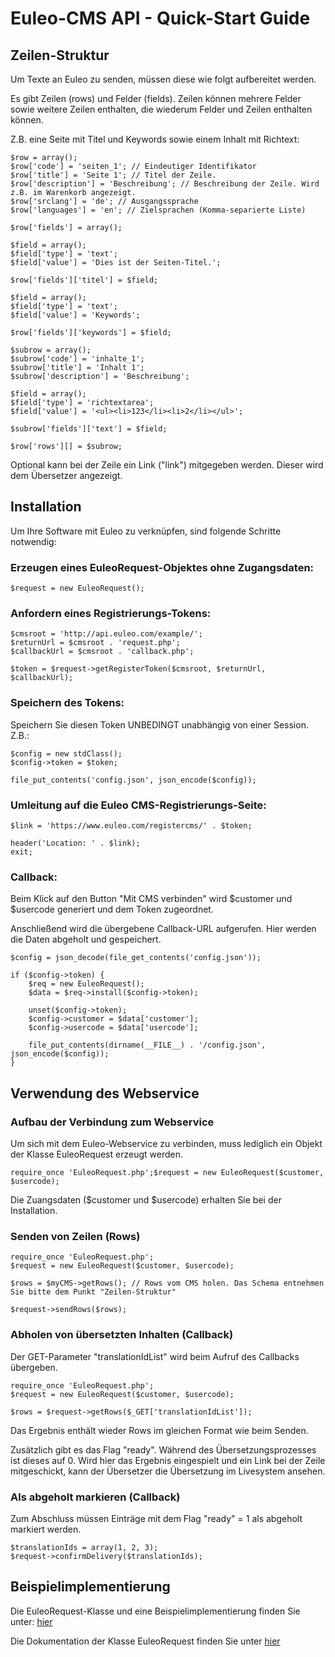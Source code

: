 # Euleo-CMS API - Quick-Start Guide

## Zeilen-Struktur

Um Texte an Euleo zu senden, m&uuml;ssen diese wie folgt aufbereitet werden.

Es gibt Zeilen (rows) und Felder (fields). Zeilen k&ouml;nnen mehrere Felder sowie weitere Zeilen enthalten, die wiederum Felder und Zeilen enthalten k&ouml;nnen.

Z.B. eine Seite mit Titel und Keywords sowie einem Inhalt mit Richtext:

```
$row = array();
$row['code'] = 'seiten_1'; // Eindeutiger Identifikator
$row['title'] = 'Seite 1'; // Titel der Zeile.
$row['description'] = 'Beschreibung'; // Beschreibung der Zeile. Wird z.B. im Warenkorb angezeigt.
$row['srclang'] = 'de'; // Ausgangssprache
$row['languages'] = 'en'; // Zielsprachen (Komma-separierte Liste)

$row['fields'] = array();

$field = array();
$field['type'] = 'text';
$field['value'] = 'Dies ist der Seiten-Titel.';

$row['fields']['titel'] = $field;

$field = array();
$field['type'] = 'text';
$field['value'] = 'Keywords';

$row['fields']['keywords'] = $field;

$subrow = array();
$subrow['code'] = 'inhalte_1';
$subrow['title'] = 'Inhalt 1';
$subrow['description'] = 'Beschreibung';

$field = array();
$field['type'] = 'richtextarea';
$field['value'] = '<ul><li>123</li><li>2</li></ul>';

$subrow['fields']['text'] = $field;

$row['rows'][] = $subrow;
```

Optional kann bei der Zeile ein Link ("link") mitgegeben werden. Dieser wird dem &Uuml;bersetzer angezeigt.

## Installation

Um Ihre Software mit Euleo zu verkn&uuml;pfen, sind folgende Schritte notwendig:

### Erzeugen eines EuleoRequest-Objektes ohne Zugangsdaten:

```
$request = new EuleoRequest();
```

### Anfordern eines Registrierungs-Tokens:

```
$cmsroot = 'http://api.euleo.com/example/';
$returnUrl = $cmsroot . 'request.php';
$callbackUrl = $cmsroot . 'callback.php';

$token = $request->getRegisterToken($cmsroot, $returnUrl, $callbackUrl);
```

### Speichern des Tokens:

Speichern Sie diesen Token UNBEDINGT unabh&auml;ngig von einer Session. Z.B.:

```
$config = new stdClass();
$config->token = $token;

file_put_contents('config.json', json_encode($config));
```

### Umleitung auf die Euleo CMS-Registrierungs-Seite:

```
$link = 'https://www.euleo.com/registercms/' . $token;

header('Location: ' . $link);
exit;
```

### Callback:

Beim Klick auf den Button "Mit CMS verbinden" wird $customer und $usercode generiert und dem Token zugeordnet.

Anschlie&szlig;end wird die &uuml;bergebene Callback-URL aufgerufen. Hier werden die Daten abgeholt und gespeichert.

```
$config = json_decode(file_get_contents('config.json'));

if ($config->token) {
    $req = new EuleoRequest();
    $data = $req->install($config->token);

    unset($config->token);
    $config->customer = $data['customer'];
    $config->usercode = $data['usercode'];

    file_put_contents(dirname(__FILE__) . '/config.json', json_encode($config));
}
```

## Verwendung des Webservice

### Aufbau der Verbindung zum Webservice

Um sich mit dem Euleo-Webservice zu verbinden, muss lediglich ein Objekt der Klasse EuleoRequest erzeugt werden.

```
require_once 'EuleoRequest.php';$request = new EuleoRequest($customer, $usercode);
```
Die Zuangsdaten ($customer und $usercode) erhalten Sie bei der Installation.

### Senden von Zeilen (Rows)

```
require_once 'EuleoRequest.php';
$request = new EuleoRequest($customer, $usercode);

$rows = $myCMS->getRows(); // Rows vom CMS holen. Das Schema entnehmen Sie bitte dem Punkt "Zeilen-Struktur"

$request->sendRows($rows);
```

### Abholen von &uuml;bersetzten Inhalten (Callback)

Der GET-Parameter "translationIdList" wird beim Aufruf des Callbacks &uuml;bergeben.

```
require_once 'EuleoRequest.php';
$request = new EuleoRequest($customer, $usercode);

$rows = $request->getRows($_GET['translationIdList']);
```

Das Ergebnis enth&auml;lt wieder Rows im gleichen Format wie beim Senden.

Zus&auml;tzlich gibt es das Flag "ready".
W&auml;hrend des &Uuml;bersetzungsprozesses ist dieses auf 0.
Wird hier das Ergebnis eingespielt und ein Link bei der Zeile mitgeschickt, kann der &Uuml;bersetzer die &Uuml;bersetzung im Livesystem ansehen.

### Als abgeholt markieren (Callback)

Zum Abschluss m&uuml;ssen Eintr&auml;ge mit dem Flag "ready" = 1 als abgeholt markiert werden.

```
$translationIds = array(1, 2, 3);
$request->confirmDelivery($translationIds);
```

## Beispielimplementierung

Die EuleoRequest-Klasse und eine Beispielimplementierung finden Sie unter: [hier](https://github.com/euleogmbh/euleocms_api)

Die Dokumentation der Klasse EuleoRequest finden Sie unter [hier](EuleoRequest.md)

